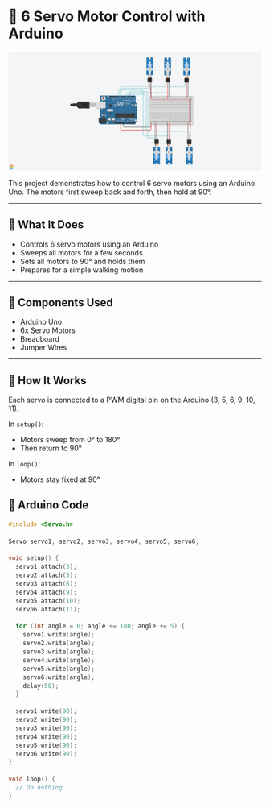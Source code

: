 # 🔧 6 Servo Motor Control with Arduino

![Circuit](screenshot.png)

This project demonstrates how to control 6 servo motors using an Arduino Uno. The motors first sweep back and forth, then hold at 90°.

---

## 📌 What It Does

- Controls 6 servo motors using an Arduino
- Sweeps all motors for a few seconds
- Sets all motors to 90° and holds them
- Prepares for a simple walking motion

---

## 🧰 Components Used

- Arduino Uno  
- 6x Servo Motors  
- Breadboard  
- Jumper Wires  

---

## 📝 How It Works

Each servo is connected to a PWM digital pin on the Arduino (3, 5, 6, 9, 10, 11).

In `setup()`:
- Motors sweep from 0° to 180°
- Then return to 90°

In `loop()`:
- Motors stay fixed at 90°

## 🔧 Arduino Code

```cpp
#include <Servo.h>

Servo servo1, servo2, servo3, servo4, servo5, servo6;

void setup() {
  servo1.attach(3);
  servo2.attach(5);
  servo3.attach(6);
  servo4.attach(9);
  servo5.attach(10);
  servo6.attach(11);

  for (int angle = 0; angle <= 180; angle += 5) {
    servo1.write(angle);
    servo2.write(angle);
    servo3.write(angle);
    servo4.write(angle);
    servo5.write(angle);
    servo6.write(angle);
    delay(50);
  }

  servo1.write(90);
  servo2.write(90);
  servo3.write(90);
  servo4.write(90);
  servo5.write(90);
  servo6.write(90);
}

void loop() {
  // Do nothing
}
